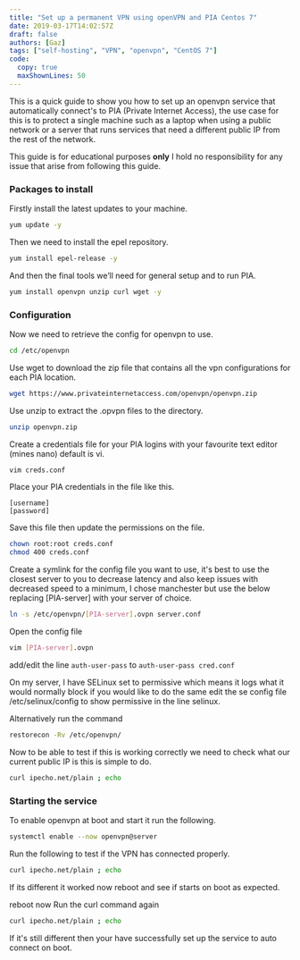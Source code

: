 ```yaml
---
title: "Set up a permanent VPN using openVPN and PIA Centos 7"
date: 2019-03-17T14:02:57Z
draft: false
authors: [Gaz]
tags: ["self-hosting", "VPN", "openvpn", "CentOS 7"]
code:
  copy: true
  maxShownLines: 50
---
```


This is a quick guide to show you how to set up an openvpn service that automatically connect's to PIA (Private Internet Access), the use case for this is to protect a single machine such as a laptop when using a public network or a server that runs services that need a different public IP from the rest of the network.

This guide is for educational purposes **only** I hold no responsibility for any issue that arise from following this guide. 

### Packages to install

Firstly install the latest updates to your machine.

```bash
yum update -y
```

Then we need to install the epel repository.
```bash
yum install epel-release -y
```
And then the final tools we’ll need for general setup and to run PIA.

```bash
yum install openvpn unzip curl wget -y
```

### Configuration
Now we need to retrieve the config for openvpn to use.

```bash
cd /etc/openvpn
```

Use wget to download the zip file that contains all the vpn configurations for each PIA location.

```bash
wget https://www.privateinternetaccess.com/openvpn/openvpn.zip
```

Use unzip to extract the .opvpn files to the directory.

```bash
unzip openvpn.zip
```

Create a credentials file for your PIA logins with your favourite text editor (mines nano) default is vi.

```bash
vim creds.conf
```

Place your PIA credentials in the file like this.

```
[username]
[password]
```

Save this file then update the permissions on the file.

```bash
chown root:root creds.conf
chmod 400 creds.conf
```

Create a symlink for the config file you want to use, it's best to use the closest server to you to decrease latency and also keep issues with decreased speed to a minimum, I chose manchester but use the below replacing [PIA-server] with your server of choice.

```bash
ln -s /etc/openvpn/[PIA-server].ovpn server.conf
```

Open the config file

```bash
vim [PIA-server].ovpn
```

add/edit the line `auth-user-pass` to `auth-user-pass cred.conf`

On my server, I have SELinux set to permissive which means it logs what it would normally block if you would like to do the same edit the se config file /etc/selinux/config to show permissive in the line selinux.

Alternatively run the command

```bash
restorecon -Rv /etc/openvpn/
```

Now to be able to test if this is working correctly we need to check what our current public IP is this is simple to do.

```bash
curl ipecho.net/plain ; echo
```

### Starting the service

To enable openvpn at boot and start it run the following.

```bash
systemctl enable --now openvpn@server
```

Run the following to test if the VPN has connected properly.

```bash
curl ipecho.net/plain ; echo
```

If its different it worked now reboot and see if starts on boot as expected.

reboot now
Run the curl command again

```bash
curl ipecho.net/plain ; echo
```

If it's still different then your have successfully set up the service to auto connect on boot.
